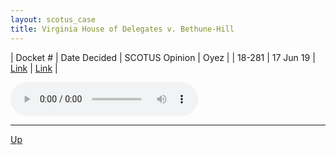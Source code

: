 ```yaml
---
layout: scotus_case
title: Virginia House of Delegates v. Bethune-Hill
---
```


| Docket # | Date Decided | SCOTUS Opinion | Oyez |
| 18-281 | 17 Jun 19 | [Link](https://www.supremecourt.gov/opinions/18pdf/587us2r52_lb7n.pdf) | [Link](https://www.oyez.org/cases/2018/18-281) |

<audio controls>
   <source src='./resources/18-281.mp3' type='audio/mpeg'>
</audio>

<object data='./resources/18-281.pdf' type='application/pdf'></object>

---

[Up](./README.md)